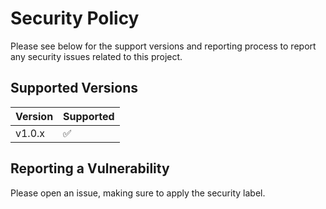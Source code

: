 # Security Policy

Please see below for the support versions and reporting process to report any security issues related to this project.

## Supported Versions

| Version | Supported          |
| ------- | ------------------ |
| v1.0.x  | :white_check_mark: |

## Reporting a Vulnerability

Please open an issue, making sure to apply the security label.
